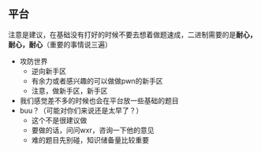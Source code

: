 ## 平台

注意是建议，在基础没有打好的时候不要去想着做题速成，二进制需要的是**耐心，耐心，耐心**（重要的事情说三遍）



-   攻防世界
    -   逆向新手区
    -   有余力或者感兴趣的可以做做pwn的新手区
    -   注意，做新手区，新手区
-   我们感觉差不多的时候也会在平台放一些基础的题目
-   buu？（可能对你们来说还是太早了？）
    -   这个不是很建议做
    -   要做的话，问问wxr，咨询一下他的意见
    -   难的题目先别碰，知识储备量比较重要

